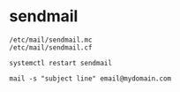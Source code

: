 # sendmail

```
/etc/mail/sendmail.mc
/etc/mail/sendmail.cf

systemctl restart sendmail

mail -s "subject line" email@mydomain.com
```

